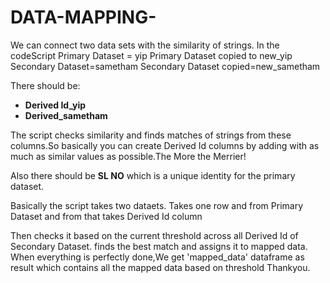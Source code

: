# DATA-MAPPING-
We can connect two data sets with the similarity of strings.
In the codeScript
Primary Dataset = yip
Primary Dataset copied to new_yip
Secondary Dataset=sametham
Secondary Dataset copied=new_sametham

There should be:
<ul>
<li><b>Derived Id_yip</b>
<li><b>Derived_sametham</b>
</ul>


The script checks similarity and finds matches of strings from these columns.So basically you can create Derived Id columns by adding with as much as similar values as possible.The More the Merrier!

Also there should be <b>SL NO</b>
which is a unique identity for the primary dataset.

Basically the script takes two dataets.
Takes one row and from Primary Dataset and from that takes Derived Id column

Then checks it based on the current threshold across all Derived Id of Secondary Dataset. finds the best match and assigns it to mapped data.
When everything is perfectly done,We get 'mapped_data' dataframe as result which contains all the mapped data based on threshold
Thankyou.